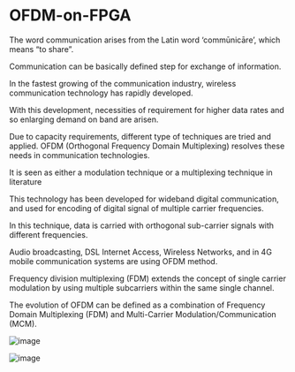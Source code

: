 # OFDM-on-FPGA
The word communication arises from the Latin word ‘commūnicāre’, which
means “to share”. 

Communication can be basically defined step for exchange of information. 

In the fastest growing of the communication industry, wireless communication technology has rapidly developed. 

With this development, necessities of requirement for higher data rates and so enlarging demand on band are arisen. 

Due to capacity requirements, different type of techniques are tried and applied. OFDM (Orthogonal Frequency Domain Multiplexing) resolves these needs in communication technologies.

It is  seen as either a modulation technique or a multiplexing technique in literature 

This technology has been developed for wideband digital communication, and used for encoding of digital signal of multiple carrier frequencies. 

In this technique, data is carried with orthogonal sub-carrier signals with different frequencies. 

Audio broadcasting, DSL Internet Access, Wireless Networks, and in 4G mobile communication systems are using OFDM method.


Frequency division multiplexing (FDM) extends the concept of single carrier modulation by using multiple subcarriers within the same single channel.

The evolution of OFDM can be defined as a combination of Frequency Domain Multiplexing (FDM) and Multi-Carrier Modulation/Communication (MCM).     

![image](https://user-images.githubusercontent.com/23421756/142246501-30e44325-bb35-4f3b-babc-40212a8c56cb.png)

![image](https://user-images.githubusercontent.com/23421756/142246556-78a4e617-c439-428c-9216-88ddf64ef269.png)



